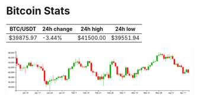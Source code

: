 # Bitcoin Stats

BTC/USDT|24h change|24h high|24h low|
|---|---|---|---|
|$39875.97|-3.44%|$41500.00|$39551.94|

<img src="./chart.svg">
